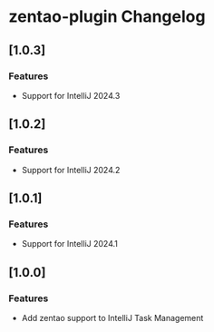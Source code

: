 <!-- Keep a Changelog guide -> https://keepachangelog.com -->

# zentao-plugin Changelog
## [1.0.3]
### Features
- Support for IntelliJ 2024.3


## [1.0.2]
### Features
- Support for IntelliJ 2024.2


## [1.0.1]
### Features
- Support for IntelliJ 2024.1


## [1.0.0]
### Features
- Add zentao support to IntelliJ Task Management 
